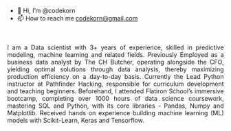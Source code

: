 - 👋 Hi, I’m @codekorn
- 📫 How to reach me codekorn@gmail.com
</br>
<p style='text-align: justify;'>I am a Data scientist with 3+ years of experience, skilled in predictive modeling, machine learning and related fields. Previously Employed as a business data analyst by The CH Butcher, operating alongside the CFO, yielding optimal solutions through data analysis, thereby maximizing production efficiency on a day-to-day basis. Currently the Lead Python instructor at Pathfinder Hacking, responsible for curriculum development and teaching beginners. Beforehand, I attended Flatiron School’s immersive bootcamp, completing over 1000 hours of data science coursework, mastering SQL and Python, with its core libraries - Pandas, Numpy and Matplotlib. Received hands on experience building machine learning (ML) models with Scikit-Learn, Keras and Tensorflow.
</p>

<!---
codekorn/codekorn is a ✨ special ✨ repository because its `README.md` (this file) appears on your GitHub profile.
You can click the Preview link to take a look at your changes.
--->
